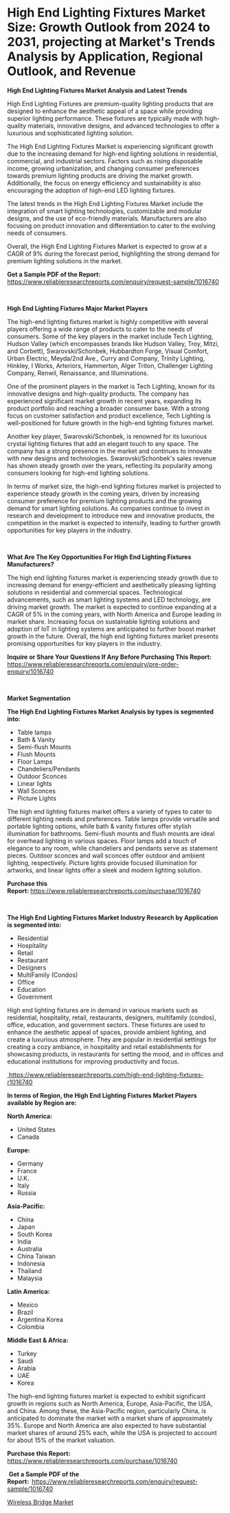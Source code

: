 <p><h1>High End Lighting Fixtures Market Size: Growth Outlook from 2024 to 2031, projecting at Market's Trends Analysis by Application, Regional Outlook, and Revenue</h1></p><p><strong>High End Lighting Fixtures Market Analysis and Latest Trends</strong></p>
<p><p>High End Lighting Fixtures are premium-quality lighting products that are designed to enhance the aesthetic appeal of a space while providing superior lighting performance. These fixtures are typically made with high-quality materials, innovative designs, and advanced technologies to offer a luxurious and sophisticated lighting solution.</p><p>The High End Lighting Fixtures Market is experiencing significant growth due to the increasing demand for high-end lighting solutions in residential, commercial, and industrial sectors. Factors such as rising disposable income, growing urbanization, and changing consumer preferences towards premium lighting products are driving the market growth. Additionally, the focus on energy efficiency and sustainability is also encouraging the adoption of high-end LED lighting fixtures.</p><p>The latest trends in the High End Lighting Fixtures Market include the integration of smart lighting technologies, customizable and modular designs, and the use of eco-friendly materials. Manufacturers are also focusing on product innovation and differentiation to cater to the evolving needs of consumers.</p><p>Overall, the High End Lighting Fixtures Market is expected to grow at a CAGR of 9% during the forecast period, highlighting the strong demand for premium lighting solutions in the market.</p></p>
<p><strong>Get a Sample PDF of the Report:&nbsp;</strong> <a href="https://www.reliableresearchreports.com/enquiry/request-sample/1016740">https://www.reliableresearchreports.com/enquiry/request-sample/1016740</a></p>
<p>&nbsp;</p>
<p><strong>High End Lighting Fixtures Major Market Players</strong></p>
<p><p>The high-end lighting fixtures market is highly competitive with several players offering a wide range of products to cater to the needs of consumers. Some of the key players in the market include Tech Lighting, Hudson Valley (which encompasses brands like Hudson Valley, Troy, Mitzi, and Corbett), Swarovski/Schonbek, Hubbardton Forge, Visual Comfort, Urban Electric, Meyda/2nd Ave., Curry and Company, Trinity Lighting, Hinkley, I Works, Arteriors, Hammerton, Alger Triton, Challenger Lighting Company, Renwil, Renaissance, and Illuminations.</p><p>One of the prominent players in the market is Tech Lighting, known for its innovative designs and high-quality products. The company has experienced significant market growth in recent years, expanding its product portfolio and reaching a broader consumer base. With a strong focus on customer satisfaction and product excellence, Tech Lighting is well-positioned for future growth in the high-end lighting fixtures market.</p><p>Another key player, Swarovski/Schonbek, is renowned for its luxurious crystal lighting fixtures that add an elegant touch to any space. The company has a strong presence in the market and continues to innovate with new designs and technologies. Swarovski/Schonbek's sales revenue has shown steady growth over the years, reflecting its popularity among consumers looking for high-end lighting solutions.</p><p>In terms of market size, the high-end lighting fixtures market is projected to experience steady growth in the coming years, driven by increasing consumer preference for premium lighting products and the growing demand for smart lighting solutions. As companies continue to invest in research and development to introduce new and innovative products, the competition in the market is expected to intensify, leading to further growth opportunities for key players in the industry.</p></p>
<p>&nbsp;</p>
<p><strong>What Are The Key Opportunities For High End Lighting Fixtures Manufacturers?</strong></p>
<p><p>The high end lighting fixtures market is experiencing steady growth due to increasing demand for energy-efficient and aesthetically pleasing lighting solutions in residential and commercial spaces. Technological advancements, such as smart lighting systems and LED technology, are driving market growth. The market is expected to continue expanding at a CAGR of 5% in the coming years, with North America and Europe leading in market share. Increasing focus on sustainable lighting solutions and adoption of IoT in lighting systems are anticipated to further boost market growth in the future. Overall, the high end lighting fixtures market presents promising opportunities for key players in the industry.</p></p>
<p><strong>Inquire or Share Your Questions If Any Before Purchasing This Report:</strong> <a href="https://www.reliableresearchreports.com/enquiry/pre-order-enquiry/1016740">https://www.reliableresearchreports.com/enquiry/pre-order-enquiry/1016740</a></p>
<p>&nbsp;</p>
<p><strong>Market Segmentation</strong></p>
<p><strong>The High End Lighting Fixtures Market Analysis by types is segmented into:</strong></p>
<p><ul><li>Table lamps</li><li>Bath & Vanity</li><li>Semi-flush Mounts</li><li>Flush Mounts</li><li>Floor Lamps</li><li>Chandeliers/Pendants</li><li>Outdoor Sconces</li><li>Linear lights</li><li>Wall Sconces</li><li>Picture Lights</li></ul></p>
<p><p>The high end lighting fixtures market offers a variety of types to cater to different lighting needs and preferences. Table lamps provide versatile and portable lighting options, while bath & vanity fixtures offer stylish illumination for bathrooms. Semi-flush mounts and flush mounts are ideal for overhead lighting in various spaces. Floor lamps add a touch of elegance to any room, while chandeliers and pendants serve as statement pieces. Outdoor sconces and wall sconces offer outdoor and ambient lighting, respectively. Picture lights provide focused illumination for artworks, and linear lights offer a sleek and modern lighting solution.</p></p>
<p><strong>Purchase this Report:&nbsp;</strong><a href="https://www.reliableresearchreports.com/purchase/1016740">https://www.reliableresearchreports.com/purchase/1016740</a></p>
<p>&nbsp;</p>
<p><strong>The High End Lighting Fixtures Market Industry Research by Application is segmented into:</strong></p>
<p><ul><li>Residential</li><li>Hospitality</li><li>Retail</li><li>Restaurant</li><li>Designers</li><li>MultiFamily (Condos)</li><li>Office</li><li>Education</li><li>Government</li></ul></p>
<p><p>High end lighting fixtures are in demand in various markets such as residential, hospitality, retail, restaurants, designers, multifamily (condos), office, education, and government sectors. These fixtures are used to enhance the aesthetic appeal of spaces, provide ambient lighting, and create a luxurious atmosphere. They are popular in residential settings for creating a cozy ambiance, in hospitality and retail establishments for showcasing products, in restaurants for setting the mood, and in offices and educational institutions for improving productivity and focus.</p></p>
<p><a href="https://www.reliableresearchreports.com/high-end-lighting-fixtures-r1016740">&nbsp;https://www.reliableresearchreports.com/high-end-lighting-fixtures-r1016740</a></p>
<p><strong>In terms of Region, the High End Lighting Fixtures Market Players available by Region are:</strong></p>
<p>
    <p> <strong> North America: </strong>
        <ul>
            <li>United States</li>
            <li>Canada</li>
        </ul>
        </p> 
    <p> <strong> Europe: </strong>
        <ul>
            <li>Germany</li>
            <li>France</li>
            <li>U.K.</li>
            <li>Italy</li>
            <li>Russia</li>
        </ul>
        </p> 
    <p> <strong> Asia-Pacific: </strong>
        <ul>
            <li>China</li>
            <li>Japan</li>
            <li>South Korea</li>
            <li>India</li>
            <li>Australia</li>
            <li>China Taiwan</li>
            <li>Indonesia</li>
            <li>Thailand</li>
            <li>Malaysia</li>
        </ul>
        </p> 
    <p> <strong> Latin America: </strong>
        <ul>
            <li>Mexico</li>
            <li>Brazil</li>
            <li>Argentina Korea</li>
            <li>Colombia</li>
        </ul>
        </p> 
    <p> <strong> Middle East & Africa: </strong>
        <ul>
            <li>Turkey</li>
            <li>Saudi</li>
            <li>Arabia</li>
            <li>UAE</li>
            <li>Korea</li>
        </ul>
    </p>
    </p>
<p><p>The high-end lighting fixtures market is expected to exhibit significant growth in regions such as North America, Europe, Asia-Pacific, the USA, and China. Among these, the Asia-Pacific region, particularly China, is anticipated to dominate the market with a market share of approximately 35%. Europe and North America are also expected to have substantial market shares of around 25% each, while the USA is projected to account for about 15% of the market valuation.</p></p>
<p><strong>Purchase this Report: </strong><a href="https://www.reliableresearchreports.com/purchase/1016740">https://www.reliableresearchreports.com/purchase/1016740</a></p>
<p>&nbsp;<strong>Get a Sample PDF of the Report:&nbsp;&nbsp;</strong><a href="https://www.reliableresearchreports.com/enquiry/request-sample/1016740">https://www.reliableresearchreports.com/enquiry/request-sample/1016740</a></p>
<p><strong></strong></p>
<p><p><a href="https://github.com/GroverBarry/Market-Research-Report-List-4/blob/main/wireless-bridge-market.md">Wireless Bridge Market</a></p></p>